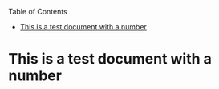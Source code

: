 <!-- START doctoc generated TOC please keep comment here to allow auto update -->
<!-- DON'T EDIT THIS SECTION, INSTEAD RE-RUN doctoc TO UPDATE -->
Table of Contents

- [This is a test document with a number](#this-is-a-test-document-with-a-number)

<!-- END doctoc generated TOC please keep comment here to allow auto update -->


# This is a test document with a number
